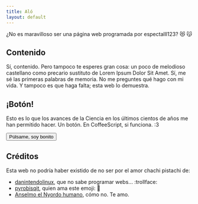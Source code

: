 ```yaml
---
title: Aló
layout: default
---
```


¿No es maravilloso ser una página web programada por espectalll123? 😻 :kissing_cat:

Contenido
---------
Sí, contenido. Pero tampoco te esperes gran cosa: un poco de melodioso castellano como precario sustituto de Lorem Ipsum Dolor Sit Amet. Sí, me sé las primeras palabras de memoria. No me preguntes qué hago con mi vida. Y tampoco es que haga falta; esta web lo demuestra.

¡Botón!
-------
Esto es lo que los avances de la Ciencia en los últimos cientos de años me han permitido hacer. Un botón. En CoffeeScript, si funciona. :3

<button onclick="doAThing()">Púlsame, soy bonito</button>

Créditos
--------
Esta web no podría haber existido de no ser por el amor chachi pistachi de:

- [danintendolinux](https://github.com/danintendolinux 'Daniel Sánchez'), que no sabe programar webs... :trollface:
- [pyrobisqit](https://github.com/pyrobisqit 'León Castellejos'), quien ama este emoji: :new_moon_with_face:
- [Anselmo el Nyordo humano](https://www.youtube.com/watch?v=sA40NxS-qT0 'Tu nyordo favorito'), cómo no. Te amo.